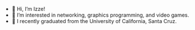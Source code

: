- 👋 Hi, I’m Izze!
- 👀 I’m interested in networking, graphics programming, and video games.
- 🌱 I recently graduated from the University of California, Santa Cruz.

<!---
i-cortez/i-cortez is a ✨ special ✨ repository because its `README.md` (this file) appears on your GitHub profile.
You can click the Preview link to take a look at your changes.
--->
